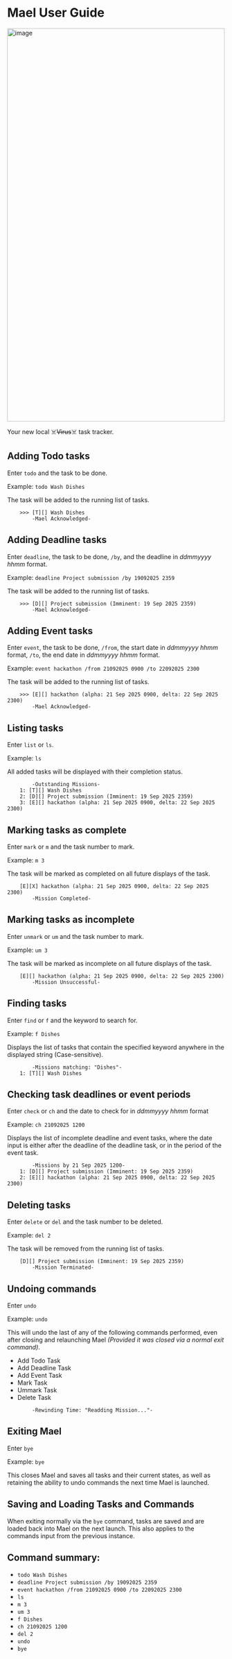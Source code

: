 # Mael User Guide

<img width="502" height="906" alt="image" src="https://github.com/user-attachments/assets/a455c443-6353-4c46-95c6-6822cb35683a" />

Your new local ☠️~~Virus~~☠️ task tracker.


## Adding Todo tasks

Enter `todo` and the task to be done.

Example: 
`todo Wash Dishes`

The task will be added to the running list of tasks.

```
    >>> [T][] Wash Dishes
        -Mael Acknowledged-
```

## Adding Deadline tasks

Enter `deadline`, the task to be done, `/by`, and the deadline in *ddmmyyyy hhmm* format.

Example: 
`deadline Project submission /by 19092025 2359`

The task will be added to the running list of tasks.

```
    >>> [D][] Project submission (Imminent: 19 Sep 2025 2359)
        -Mael Acknowledged-
```

## Adding Event tasks

Enter `event`, the task to be done, `/from`, the start date in *ddmmyyyy hhmm* format, `/to`, the end date in *ddmmyyyy hhmm* format.

Example: 
`event hackathon /from 21092025 0900 /to 22092025 2300`

The task will be added to the running list of tasks.

```
    >>> [E][] hackathon (alpha: 21 Sep 2025 0900, delta: 22 Sep 2025 2300)
        -Mael Acknowledged-
```

## Listing tasks

Enter `list` or `ls`.

Example: 
`ls`

All added tasks will be displayed with their completion status.

```
        -Outstanding Missions-
    1: [T][] Wash Dishes
    2: [D][] Project submission (Imminent: 19 Sep 2025 2359)
    3: [E][] hackathon (alpha: 21 Sep 2025 0900, delta: 22 Sep 2025 2300)
```

## Marking tasks as complete

Enter `mark` or `m` and the task number to mark.

Example: 
`m 3`

The task will be marked as completed on all future displays of the task.

```
    [E][X] hackathon (alpha: 21 Sep 2025 0900, delta: 22 Sep 2025 2300)
        -Mission Completed-
```

## Marking tasks as incomplete

Enter `unmark` or `um` and the task number to mark.

Example: 
`um 3`

The task will be marked as incomplete on all future displays of the task.

```
    [E][] hackathon (alpha: 21 Sep 2025 0900, delta: 22 Sep 2025 2300)
        -Mission Unsuccessful-
```

## Finding tasks

Enter `find` or `f` and the keyword to search for.

Example: 
`f Dishes`

Displays the list of tasks that contain the specified keyword anywhere in the displayed string (Case-sensitive).

```
        -Missions matching: "Dishes"-
    1: [T][] Wash Dishes
```

## Checking task deadlines or event periods

Enter `check` or `ch` and the date to check for in *ddmmyyyy hhmm* format

Example: 
`ch 21092025 1200`

Displays the list of incomplete deadline and event tasks, where the date input is either after the deadline of the deadline task, or in the period of the event task.

```
        -Missions by 21 Sep 2025 1200-
    1: [D][] Project submission (Imminent: 19 Sep 2025 2359)
    2: [E][] hackathon (alpha: 21 Sep 2025 0900, delta: 22 Sep 2025 2300)
```

## Deleting tasks

Enter `delete` or `del` and the task number to be deleted.

Example:
`del 2`

The task will be removed from the running list of tasks.

```
    [D][] Project submission (Imminent: 19 Sep 2025 2359)
        -Mission Terminated-
```

## Undoing commands

Enter `undo`

Example: `undo`

This will undo the last of any of the following commands performed, even after closing and relaunching Mael *(Provided it was closed via a normal exit command)*.
- Add Todo Task
- Add Deadline Task
- Add Event Task
- Mark Task
- Ummark Task
- Delete Task

```
        -Rewinding Time: "Readding Mission..."-
```

## Exiting Mael

Enter `bye`

Example:
`bye`

This closes Mael and saves all tasks and their current states, as well as retaining the ability to undo commands the next time Mael is launched.

## Saving and Loading Tasks and Commands

When exiting normally via the `bye` command, tasks are saved and are loaded back into Mael on the next launch.
This also applies to the commands input from the previous instance.

## Command summary:

- `todo Wash Dishes`
- `deadline Project submission /by 19092025 2359`
- `event hackathon /from 21092025 0900 /to 22092025 2300`
- `ls`
- `m 3`
- `um 3`
- `f Dishes`
- `ch 21092025 1200`
- `del 2`
- `undo`
- `bye`
